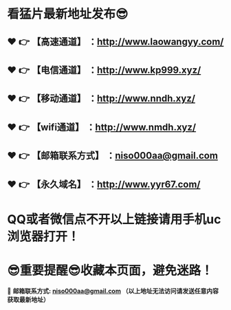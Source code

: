 # 看猛片最新地址发布:sunglasses:
:heart: :point_right: 【高速通道】 ：http://www.laowangyy.com/
------
:heart: :point_right: 【电信通道】 ：http://www.kp999.xyz/
------
:heart: :point_right: 【移动通道】 ：http://www.nndh.xyz/
------
:heart: :point_right: 【wifi通道】 ：http://www.nmdh.xyz/
------
:heart: :point_right: 【邮箱联系方式】 ：niso000aa@gmail.com
------
:heart: :point_right: 【永久域名】 ：http://www.yyr67.com/  
------
# QQ或者微信点不开以上链接请用手机uc浏览器打开！
# :sunglasses:重要提醒:sunglasses:收藏本页面，避免迷路！
:e-mail: __邮箱联系方式: niso000aa@gmail.com （以上地址无法访问请发送任意内容获取最新地址）__
